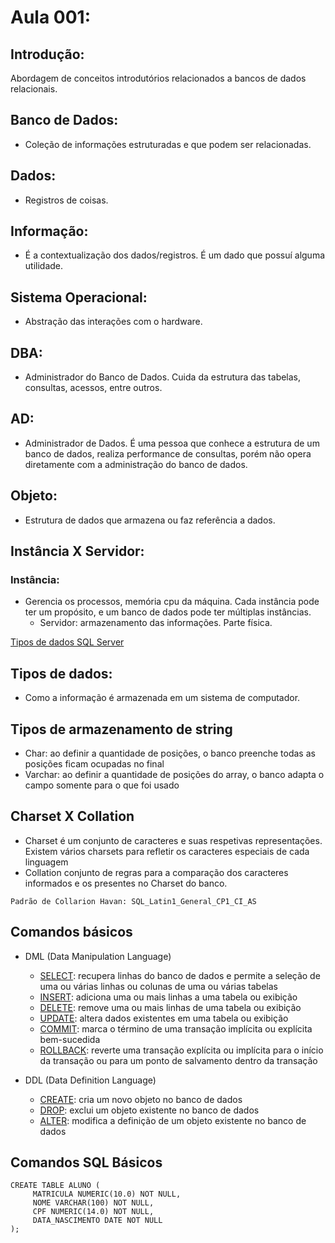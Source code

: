 # Aula 001:

## Introdução:
Abordagem de conceitos introdutórios relacionados a bancos de dados relacionais.

## Banco de Dados:
* Coleção de informações estruturadas e que podem ser relacionadas.

## Dados:
* Registros de coisas.

## Informação: 
* É a contextualização dos dados/registros. É um dado que possuí alguma utilidade.

## Sistema Operacional:
* Abstração das interações com o hardware.

## DBA: 
* Administrador do Banco de Dados. Cuida da estrutura das tabelas, consultas, acessos, entre outros.

## AD:
* Administrador de Dados. É uma pessoa que conhece a estrutura de um banco de dados, realiza performance de consultas, porém não opera diretamente com a administração do banco de dados. 

## Objeto:
* Estrutura de dados que armazena ou faz referência a dados.

## Instância X Servidor:
### Instância: 
* Gerencia os processos, memória cpu da máquina. Cada instância pode ter um propósito, e um banco de dados pode ter múltiplas instâncias.
    * Servidor: armazenamento das informações. Parte física. 

[Tipos de dados SQL Server](https://learn.microsoft.com/pt*br/sql/t*sql/data*types/data*types*transact*sql?view=sql*server*ver16)

## Tipos de dados: 
* Como a informação é armazenada em um sistema de computador.

## Tipos de armazenamento de string
* Char: ao definir a quantidade de posições, o banco preenche todas as posições ficam ocupadas no final
* Varchar: ao definir a quantidade de posições do array, o banco adapta o campo somente para o que foi usado

## Charset X Collation
* Charset é um conjunto de caracteres e suas respetivas representações. Existem vários charsets para refletir os caracteres especiais de cada linguagem
* Collation conjunto de regras para a comparação dos caracteres informados e os presentes no Charset do banco.

`Padrão de Collarion Havan: SQL_Latin1_General_CP1_CI_AS`

## Comandos básicos
* DML (Data Manipulation Language)
	* [SELECT](https://learn.microsoft.com/pt-br/sql/t-sql/queries/select-transact-sql?view=sql-server-ver16): recupera linhas do banco de dados e permite a seleção de uma ou várias linhas ou colunas de uma ou várias tabelas
	* [INSERT](https://learn.microsoft.com/pt-br/sql/t-sql/statements/insert-transact-sql?view=sql-server-ver16): adiciona uma ou mais linhas a uma tabela ou exibição
	* [DELETE](https://learn.microsoft.com/pt-br/sql/t-sql/statements/delete-transact-sql?view=sql-server-ver16): remove uma ou mais linhas de uma tabela ou exibição 
	* [UPDATE](https://learn.microsoft.com/pt-br/sql/t-sql/queries/update-transact-sql?view=sql-server-ver16): altera dados existentes em uma tabela ou exibição 
	* [COMMIT](https://learn.microsoft.com/pt-br/sql/t-sql/language-elements/commit-transaction-transact-sql?view=sql-server-ver16): marca o término de uma transação implícita ou explícita bem-sucedida
	* [ROLLBACK](https://learn.microsoft.com/pt-br/sql/t-sql/language-elements/rollback-transaction-transact-sql?view=sql-server-ver16): reverte uma transação explícita ou implícita para o início da transação ou para um ponto de salvamento dentro da transação

* DDL (Data Definition Language)
	* [CREATE](https://learn.microsoft.com/pt-br/sql/t-sql/statements/create-database-transact-sql?view=sql-server-ver16&tabs=sqlpool): cria um novo objeto no banco de dados
	* [DROP](https://learn.microsoft.com/en-us/sql/t-sql/statements/drop-table-transact-sql?view=sql-server-ver16): exclui um objeto existente no banco de dados
	* [ALTER](https://learn.microsoft.com/en-us/sql/t-sql/statements/alter-table-transact-sql?view=sql-server-ver16): modifica a definição de um objeto existente no banco de dados

## Comandos SQL Básicos
    CREATE TABLE ALUNO (
         MATRICULA NUMERIC(10.0) NOT NULL,
         NOME VARCHAR(100) NOT NULL,
         CPF NUMERIC(14.0) NOT NULL,
         DATA_NASCIMENTO DATE NOT NULL
    );

